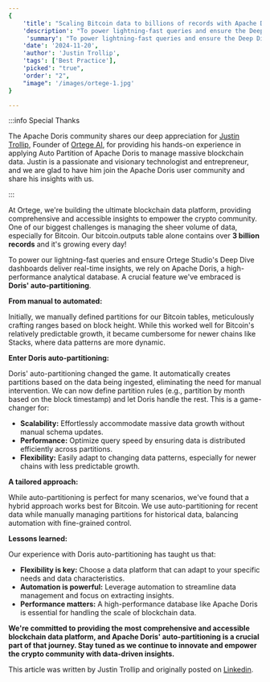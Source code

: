 ```yaml
---
{
    'title': "Scaling Bitcoin data to billions of records with Apache Doris: our journey to auto-partitioning",
    'description': "To power lightning-fast queries and ensure the Deep Dive dashboards deliver real-time insights, Ortege relies on Apache Doris. A crucial feature they embrace is Auto Partition.",
     'summary': "To power lightning-fast queries and ensure the Deep Dive dashboards deliver real-time insights, Ortege relies on Apache Doris. A crucial feature they embrace is Auto Partition.",
    'date': '2024-11-20',
    'author': 'Justin Trollip',
    'tags': ['Best Practice'],
    'picked': "true",
    'order': "2",
    "image": '/images/ortege-1.jpg'
}

---
```


<!-- 
Licensed to the Apache Software Foundation (ASF) under one
or more contributor license agreements.  See the NOTICE file
distributed with this work for additional information
regarding copyright ownership.  The ASF licenses this file
to you under the Apache License, Version 2.0 (the
"License"); you may not use this file except in compliance
with the License.  You may obtain a copy of the License at

  http://www.apache.org/licenses/LICENSE-2.0

Unless required by applicable law or agreed to in writing,
software distributed under the License is distributed on an
"AS IS" BASIS, WITHOUT WARRANTIES OR CONDITIONS OF ANY
KIND, either express or implied.  See the License for the
specific language governing permissions and limitations
under the License.
-->

:::info Special Thanks

 The Apache Doris community shares our deep appreciation for [Justin Trollip](https://www.linkedin.com/in/justintrollip/), Founder of [Ortege AI](https://www.ortege.ai/), for providing his hands-on experience in applying Auto Partition of Apache Doris to manage massive blockchain data. Justin is a passionate and visionary technologist and entrepreneur, and we are glad to have him join the Apache Doris user community and share his insights with us.

:::

At Ortege, we're building the ultimate blockchain data platform, providing comprehensive and accessible insights to empower the crypto community. One of our biggest challenges is managing the sheer volume of data, especially for Bitcoin. Our bitcoin.outputs table alone contains over **3 billion records** and it's growing every day!

To power our lightning-fast queries and ensure Ortege Studio's Deep Dive dashboards deliver real-time insights, we rely on Apache Doris, a high-performance analytical database. A crucial feature we've embraced is **Doris' auto-partitioning**.

**From manual to automated:**

Initially, we manually defined partitions for our Bitcoin tables, meticulously crafting ranges based on block height. While this worked well for Bitcoin's relatively predictable growth, it became cumbersome for newer chains like Stacks, where data patterns are more dynamic.

**Enter Doris auto-partitioning:**

Doris' auto-partitioning changed the game. It automatically creates partitions based on the data being ingested, eliminating the need for manual intervention. We can now define partition rules (e.g., partition by month based on the block timestamp) and let Doris handle the rest. This is a game-changer for:

- **Scalability:** Effortlessly accommodate massive data growth without manual schema updates.
- **Performance:** Optimize query speed by ensuring data is distributed efficiently across partitions.
- **Flexibility:** Easily adapt to changing data patterns, especially for newer chains with less predictable growth.

**A tailored approach:**

While auto-partitioning is perfect for many scenarios, we've found that a hybrid approach works best for Bitcoin. We use auto-partitioning for recent data while manually managing partitions for historical data, balancing automation with fine-grained control.

**Lessons learned:**

Our experience with Doris auto-partitioning has taught us that:

- **Flexibility is key:** Choose a data platform that can adapt to your specific needs and data characteristics.
- **Automation is powerful:** Leverage automation to streamline data management and focus on extracting insights.
- **Performance matters:** A high-performance database like Apache Doris is essential for handling the scale of blockchain data.

**We're committed to providing the most comprehensive and accessible blockchain data platform, and Apache Doris' auto-partitioning is a crucial part of that journey. Stay tuned as we continue to innovate and empower the crypto community with data-driven insights.**

This article was written by Justin Trollip and originally posted on [Linkedin](https://www.linkedin.com/pulse/scaling-bitcoin-data-billions-records-apache-doris-our-journey-diknc/?trackingId=pSs7z3aeSguCbWyxTcew6w%3D%3D).